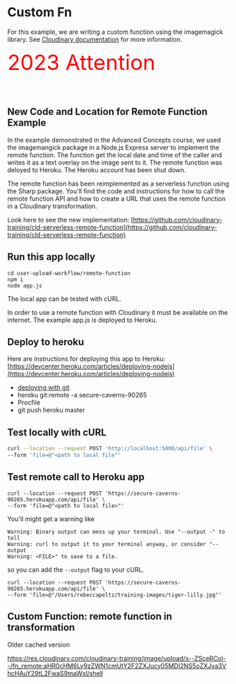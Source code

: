 # Custom Fn
For this example, we are writing a custom function using the imagemagick library. See [Cloudinary documentation](https://cloudinary.com/documentation/custom_functions#remote_functions) for more information.

<div style="height:100px;color:red;font-size:3rem;">2023 Attention</div>  

## New Code and Location for Remote Function Example

In the example demonstrated in the Advanced Concepts course, we used the imagemangick package in a Node.js Express server to implement the remote function.  The function get the local date and time of the caller and writes it as a text overlay on the image sent to it.  The remote function was deloyed to Heroku.  The Heroku account has been shut down.  

The remote function has been reimplemented as a serverless function using the Sharp package.  You'll find the code and instructions for how to call the remote function API and how to create a URL that uses the remote function in a Cloudinary transformation.

Look here to see the new implementation: [https://github.com/cloudinary-training/cld-serverless-remote-function](https://github.com/cloudinary-training/cld-serverless-remote-function)



## Run this app locally
```
cd user-upload-workflow/remote-function
npm i
node app.js
```
The local app can be tested with cURL.

In order to use a remote function with Cloudinary it must be available on the internet. The example app.js is deployed to Heroku. 

## Deploy to heroku


Here are instructions for deploying this app to Heroku:
[https://devcenter.heroku.com/articles/deploying-nodejs](https://devcenter.heroku.com/articles/deploying-nodejs)


* [deploying with git](https://devcenter.heroku.com/articles/git)
* heroku git:remote -a  secure-caverns-90265
* Procfile
* git push heroku master


## Test locally with cURL

```bash
curl --location --request POST 'http://localhost:5000/api/file' \
--form 'file=@"<path to local file"'
```

## Test remote call to Heroku app
```
curl --location --request POST 'https://secure-caverns-90265.herokuapp.com/api/file' \
--form 'file=@"<path to local file>"' 
```
You'll might get a warning  like 
```
Warning: Binary output can mess up your terminal. Use "--output -" to tell 
Warning: curl to output it to your terminal anyway, or consider "--output 
Warning: <FILE>" to save to a file.
```
so you can add the `--output` flag to your cURL.

```
curl --location --request POST 'https://secure-caverns-90265.herokuapp.com/api/file' \
--form 'file=@"/Users/rebeccapeltz/training-images/tiger-lilly.jpg"'
```


## Custom Function: remote function in transformation
Older cached version

https://res.cloudinary.com/cloudinary-training/image/upload/s--ZSceRCol--/fn_remote:aHR0cHM6Ly9zZWN1cmUtY2F2ZXJucy05MDI2NS5oZXJva3VhcHAuY29tL2FwaS9maWxl/shell

